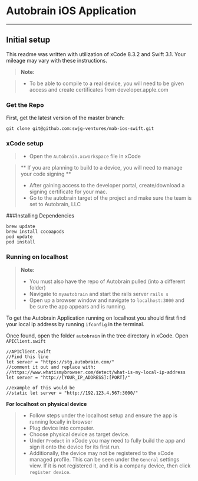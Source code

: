 Autobrain iOS Application
===================
---------


Initial setup
-------------
This readme was written with utilization of xCode 8.3.2 and Swift 3.1. Your mileage may vary with these instructions.

> **Note:**

> - To be able to compile to a real device, you will need to be given access and create certificates from developer.apple.com

### Get the Repo
First, get the latest version of the master branch:
```
git clone git@github.com:swjg-ventures/mab-ios-swift.git
```

###  xCode setup

> - Open the ``Autobrain.xcworkspace`` file in xCode

> ** If you are planning to build to a device, you will need to manage your code signing **
> - After gaining access to the developer portal, create/download a signing certificate for your mac.
> - Go to the autobrain target of the project and make sure the team is set to Autobrain, LLC

###Installing Dependencies
```
brew update
brew install cocoapods
pod update
pod install
```

### Running on localhost
> **Note:**
> - You must also have the repo of Autobrain pulled (into a different folder)
> - Navigate to ``myautobrain`` and start the rails server ``rails s``
> - Open up a browser window and navigate to ``localhost:3000`` and be sure the app appears and is running.

To get the Autobrain Application running on localhost you should first find your local ip address by running ``ifconfig`` in the terminal.

Once found, open the folder ``autobrain`` in the tree directory in xCode.
Open ``APIClient.swift``
```
//APIClient.swift
//Find this line
let server = "https://stg.autobrain.com/"
//comment it out and replace with:
//https://www.whatismybrowser.com/detect/what-is-my-local-ip-address
let server = "http://[YOUR_IP_ADDRESS]:[PORT]/"

//example of this would be
//static let server = "http://192.123.4.567:3000/"
```

**For localhost on physical device**
>- Follow steps under the localhost setup and ensure the app is running locally in browser
>- Plug device into computer.
>- Choose physical device as target device.
>- Under ``Product`` in xCode you may need to fully build the app and sign it onto the device for its first run.
>- Additionally, the device may not be registered to the xCode managed profile. This can be seen under the ``General`` settings view. If it is not registered it, and it is a company device, then click ``register device``.
